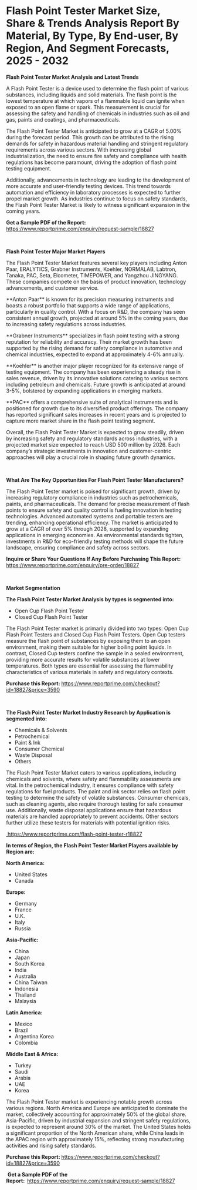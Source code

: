 <p><h1>Flash Point Tester Market Size, Share & Trends Analysis Report By Material, By Type, By End-user, By Region, And Segment Forecasts, 2025 - 2032</h1></p><p><strong>Flash Point Tester Market Analysis and Latest Trends</strong></p>
<p><p>A Flash Point Tester is a device used to determine the flash point of various substances, including liquids and solid materials. The flash point is the lowest temperature at which vapors of a flammable liquid can ignite when exposed to an open flame or spark. This measurement is crucial for assessing the safety and handling of chemicals in industries such as oil and gas, paints and coatings, and pharmaceuticals.</p><p>The Flash Point Tester Market is anticipated to grow at a CAGR of 5.00% during the forecast period. This growth can be attributed to the rising demands for safety in hazardous material handling and stringent regulatory requirements across various sectors. With increasing global industrialization, the need to ensure fire safety and compliance with health regulations has become paramount, driving the adoption of flash point testing equipment. </p><p>Additionally, advancements in technology are leading to the development of more accurate and user-friendly testing devices. This trend towards automation and efficiency in laboratory processes is expected to further propel market growth. As industries continue to focus on safety standards, the Flash Point Tester Market is likely to witness significant expansion in the coming years.</p></p>
<p><strong>Get a Sample PDF of the Report:&nbsp;</strong> <a href="https://www.reportprime.com/enquiry/request-sample/18827?utm_campaign=4581&utm_medium=2&utm_source=Github&utm_content=ia&utm_term=19052025&utm_id=flash-point-tester">https://www.reportprime.com/enquiry/request-sample/18827</a></p>
<p>&nbsp;</p>
<p><strong>Flash Point Tester Major Market Players</strong></p>
<p><p>The Flash Point Tester Market features several key players including Anton Paar, ERALYTICS, Grabner Instruments, Koehler, NORMALAB, Labtron, Tanaka, PAC, Seta, Elcometer, TIMEPOWER, and Yangzhou JINGYANG. These companies compete on the basis of product innovation, technology advancements, and customer service.</p><p>**Anton Paar** is known for its precision measuring instruments and boasts a robust portfolio that supports a wide range of applications, particularly in quality control. With a focus on R&D, the company has seen consistent annual growth, projected at around 5% in the coming years, due to increasing safety regulations across industries.</p><p>**Grabner Instruments** specializes in flash point testing with a strong reputation for reliability and accuracy. Their market growth has been supported by the rising demand for safety compliance in automotive and chemical industries, expected to expand at approximately 4-6% annually.</p><p>**Koehler** is another major player recognized for its extensive range of testing equipment. The company has been experiencing a steady rise in sales revenue, driven by its innovative solutions catering to various sectors including petroleum and chemicals. Future growth is anticipated at around 3-5%, bolstered by expanding applications in emerging markets.</p><p>**PAC** offers a comprehensive suite of analytical instruments and is positioned for growth due to its diversified product offerings. The company has reported significant sales increases in recent years and is projected to capture more market share in the flash point testing segment.</p><p>Overall, the Flash Point Tester Market is expected to grow steadily, driven by increasing safety and regulatory standards across industries, with a projected market size expected to reach USD 500 million by 2026. Each company’s strategic investments in innovation and customer-centric approaches will play a crucial role in shaping future growth dynamics.</p></p>
<p>&nbsp;</p>
<p><strong>What Are The Key Opportunities For Flash Point Tester Manufacturers?</strong></p>
<p><p>The Flash Point Tester market is poised for significant growth, driven by increasing regulatory compliance in industries such as petrochemicals, paints, and pharmaceuticals. The demand for precise measurement of flash points to ensure safety and quality control is fueling innovation in testing technologies. Advanced automated systems and portable testers are trending, enhancing operational efficiency. The market is anticipated to grow at a CAGR of over 5% through 2028, supported by expanding applications in emerging economies. As environmental standards tighten, investments in R&D for eco-friendly testing methods will shape the future landscape, ensuring compliance and safety across sectors.</p></p>
<p><strong>Inquire or Share Your Questions If Any Before Purchasing This Report:</strong> <a href="https://www.reportprime.com/enquiry/pre-order/18827?utm_campaign=4581&utm_medium=2&utm_source=Github&utm_content=ia&utm_term=19052025&utm_id=flash-point-tester">https://www.reportprime.com/enquiry/pre-order/18827</a></p>
<p>&nbsp;</p>
<p><strong>Market Segmentation</strong></p>
<p><strong>The Flash Point Tester Market Analysis by types is segmented into:</strong></p>
<p><ul><li>Open Cup Flash Point Tester</li><li>Closed Cup Flash Point Tester</li></ul></p>
<p><p>The Flash Point Tester market is primarily divided into two types: Open Cup Flash Point Testers and Closed Cup Flash Point Testers. Open Cup testers measure the flash point of substances by exposing them to an open environment, making them suitable for higher boiling point liquids. In contrast, Closed Cup testers confine the sample in a sealed environment, providing more accurate results for volatile substances at lower temperatures. Both types are essential for assessing the flammability characteristics of various materials in safety and regulatory contexts.</p></p>
<p><strong>Purchase this Report:&nbsp;</strong><a href="https://www.reportprime.com/checkout?id=18827&price=3590&utm_campaign=4581&utm_medium=2&utm_source=Github&utm_content=ia&utm_term=19052025&utm_id=flash-point-tester">https://www.reportprime.com/checkout?id=18827&price=3590</a></p>
<p>&nbsp;</p>
<p><strong>The Flash Point Tester Market Industry Research by Application is segmented into:</strong></p>
<p><ul><li>Chemicals & Solvents</li><li>Petrochemical</li><li>Paint & Ink</li><li>Consumer Chemical</li><li>Waste Disposal</li><li>Others</li></ul></p>
<p><p>The Flash Point Tester Market caters to various applications, including chemicals and solvents, where safety and flammability assessments are vital. In the petrochemical industry, it ensures compliance with safety regulations for fuel products. The paint and ink sector relies on flash point testing to determine the safety of volatile substances. Consumer chemicals, such as cleaning agents, also require thorough testing for safe consumer use. Additionally, waste disposal applications ensure that hazardous materials are handled appropriately to prevent accidents. Other sectors further utilize these testers for materials with potential ignition risks.</p></p>
<p><a href="https://www.reportprime.com/flash-point-tester-r18827?utm_campaign=4581&utm_medium=2&utm_source=Github&utm_content=ia&utm_term=19052025&utm_id=flash-point-tester">&nbsp;https://www.reportprime.com/flash-point-tester-r18827</a></p>
<p><strong>In terms of Region, the Flash Point Tester Market Players available by Region are:</strong></p>
<p>
    <p> <strong> North America: </strong>
        <ul>
            <li>United States</li>
            <li>Canada</li>
        </ul>
        </p> 
    <p> <strong> Europe: </strong>
        <ul>
            <li>Germany</li>
            <li>France</li>
            <li>U.K.</li>
            <li>Italy</li>
            <li>Russia</li>
        </ul>
        </p> 
    <p> <strong> Asia-Pacific: </strong>
        <ul>
            <li>China</li>
            <li>Japan</li>
            <li>South Korea</li>
            <li>India</li>
            <li>Australia</li>
            <li>China Taiwan</li>
            <li>Indonesia</li>
            <li>Thailand</li>
            <li>Malaysia</li>
        </ul>
        </p> 
    <p> <strong> Latin America: </strong>
        <ul>
            <li>Mexico</li>
            <li>Brazil</li>
            <li>Argentina Korea</li>
            <li>Colombia</li>
        </ul>
        </p> 
    <p> <strong> Middle East & Africa: </strong>
        <ul>
            <li>Turkey</li>
            <li>Saudi</li>
            <li>Arabia</li>
            <li>UAE</li>
            <li>Korea</li>
        </ul>
    </p>
    </p>
<p><p>The Flash Point Tester market is experiencing notable growth across various regions. North America and Europe are anticipated to dominate the market, collectively accounting for approximately 50% of the global share. Asia-Pacific, driven by industrial expansion and stringent safety regulations, is expected to represent around 30% of the market. The United States holds a significant proportion of the North American share, while China leads in the APAC region with approximately 15%, reflecting strong manufacturing activities and rising safety standards.</p></p>
<p><strong>Purchase this Report: </strong><a href="https://www.reportprime.com/checkout?id=18827&price=3590&utm_campaign=4581&utm_medium=2&utm_source=Github&utm_content=ia&utm_term=19052025&utm_id=flash-point-tester">https://www.reportprime.com/checkout?id=18827&price=3590</a></p>
<p>&nbsp;<strong>Get a Sample PDF of the Report:&nbsp;&nbsp;</strong><a href="https://www.reportprime.com/enquiry/request-sample/18827?utm_campaign=4581&utm_medium=2&utm_source=Github&utm_content=ia&utm_term=19052025&utm_id=flash-point-tester">https://www.reportprime.com/enquiry/request-sample/18827</a></p>
<p><strong></strong></p>
<p><p></p><p></p><p></p></p>